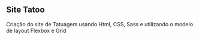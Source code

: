 ## Site Tatoo
Criação do site de Tatuagem usando Html, CSS, Sass e utilizando o modelo de layout Flexbox e Grid 

